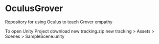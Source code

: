 # OculusGrover
Repository for using Oculus to teach Grover empathy

To open Unity Project download new tracking.zip
new tracking > Assets > Scenes > SampleScene.unity
